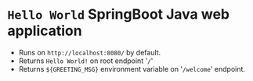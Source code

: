# `Hello World` SpringBoot Java web application
- Runs on `http://localhost:8080/` by default.
- Returns `Hello World!` on root endpoint '`/`'
- Returns `${GREETING_MSG}` environment variable on '`/welcome`' endpoint.
